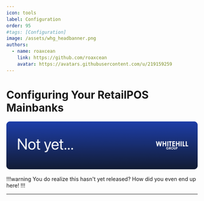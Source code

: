 ```yaml
---
icon: tools
label: Configuration
order: 95
#tags: [Configuration]
image: /assets/whg_headbanner.png
authors:
  - name: roaxcean
    link: https://github.com/roaxcean
    avatar: https://avatars.githubusercontent.com/u/219159259
---
```

# Configuring Your RetailPOS Mainbanks

![](/assets/headbanners/whg_notyet.png)

!!!warning
You do realize this hasn't yet released? How did you even end up here!
!!!

---